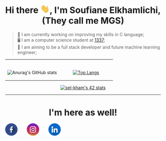 <h1 align="center">Hi there <img src="images/hey.gif" width="30px">, I'm Soufiane Elkhamlichi, (They call me MGS)</h1>

>  💪 I am currently working on improving my skills in C language; \
>  🖥️ I am a computer science student at [1337](https://www.1337.ma); \
>  🎯 I am aiming to be a full stack developer and future machine learning engineer;


<table align="center" style="border: none; text-align: center;">
<tr>
<td width="50%">
<br>

![Anurag's GitHub stats](https://github-readme-stats.vercel.app/api?username=MGS15&show_icons=true&hide=issues&hide_border=true&theme=github_dark)

</td>
<td width="50%">
<br>

 [![Top Langs](https://github-readme-stats.vercel.app/api/top-langs/?username=MGS15&layout=compact&hide_border=true&theme=github_dark)](https://github.com/anuraghazra/github-readme-stats)

</td>
</tr>
</table>


<center>
<div align="center">
 
[![sel-kham's 42 stats](https://badge.mediaplus.ma/binary/sel-kham)](https://github.com/oakoudad/badge42)
 
 </div>
 </center>

---------------

<h1 align="center">I'm here as well!</h1>
<div align="center" style="display: flex; gap: 30px; flex-direction: row; align-items: center;">
<a href="https://www.facebook.com/soufiane.mgs">
<img width="40px" src="images/facebook.png">
</a>
<a href="https://www.instagram.com/soufiane.mgs">
<img width="40px" src="images/instagram.png">
</a>
<a href="https://www.linkedin.com/in/elkhamlichi/">
<img width="40px" src="images/linkedin.png">
</a>
</div>
</div>